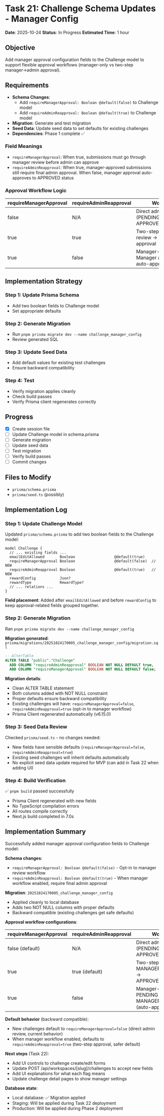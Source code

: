 # Task 21: Challenge Schema Updates - Manager Config

**Date**: 2025-10-24
**Status**: In Progress
**Estimated Time**: 1 hour

## Objective

Add manager approval configuration fields to the Challenge model to support flexible approval workflows (manager-only vs two-step manager→admin approval).

## Requirements

- **Schema Changes**:
  - Add `requireManagerApproval: Boolean @default(false)` to Challenge model
  - Add `requireAdminReapproval: Boolean @default(true)` to Challenge model
- **Migration**: Generate and test migration
- **Seed Data**: Update seed data to set defaults for existing challenges
- **Dependencies**: Phase 1 complete ✅

### Field Meanings

- `requireManagerApproval`: When true, submissions must go through manager review before admin can approve
- `requireAdminReapproval`: When true, manager-approved submissions still require final admin approval. When false, manager approval auto-approves to APPROVED status

### Approval Workflow Logic

| requireManagerApproval | requireAdminReapproval | Workflow |
|------------------------|------------------------|----------|
| false | N/A | Direct admin review (PENDING → APPROVED/REJECTED) |
| true | true | Two-step: Manager review → Admin final approval |
| true | false | Manager-only: Manager approval auto-approves |

## Implementation Strategy

### Step 1: Update Prisma Schema
- Add two boolean fields to Challenge model
- Set appropriate defaults

### Step 2: Generate Migration
- Run `pnpm prisma migrate dev --name challenge_manager_config`
- Review generated SQL

### Step 3: Update Seed Data
- Add default values for existing test challenges
- Ensure backward compatibility

### Step 4: Test
- Verify migration applies cleanly
- Check build passes
- Verify Prisma client regenerates correctly

## Progress

- [x] Create session file
- [ ] Update Challenge model in schema.prisma
- [ ] Generate migration
- [ ] Update seed data
- [ ] Test migration
- [ ] Verify build passes
- [ ] Commit changes

## Files to Modify

- `prisma/schema.prisma`
- `prisma/seed.ts` (possibly)

## Implementation Log

### Step 1: Update Challenge Model

Updated `prisma/schema.prisma` to add two boolean fields to the Challenge model:

```prisma
model Challenge {
  // ... existing fields ...
  emailEditAllowed       Boolean                  @default(true)
  requireManagerApproval Boolean                  @default(false)  // NEW
  requireAdminReapproval Boolean                  @default(true)   // NEW
  rewardConfig           Json?
  rewardType             RewardType?
  // ... relations ...
}
```

**Field placement**: Added after `emailEditAllowed` and before `rewardConfig` to keep approval-related fields grouped together.

### Step 2: Generate Migration

Ran `pnpm prisma migrate dev --name challenge_manager_config`

**Migration generated**: `prisma/migrations/20251024170005_challenge_manager_config/migration.sql`

```sql
-- AlterTable
ALTER TABLE "public"."Challenge"
  ADD COLUMN "requireAdminReapproval" BOOLEAN NOT NULL DEFAULT true,
  ADD COLUMN "requireManagerApproval" BOOLEAN NOT NULL DEFAULT false;
```

**Migration details**:
- Clean ALTER TABLE statement
- Both columns added with NOT NULL constraint
- Proper defaults ensure backward compatibility
- Existing challenges will have: `requireManagerApproval=false`, `requireAdminReapproval=true` (opt-in to manager workflow)
- Prisma Client regenerated automatically (v6.15.0)

### Step 3: Seed Data Review

Checked `prisma/seed.ts` - no changes needed:
- New fields have sensible defaults (`requireManagerApproval=false`, `requireAdminReapproval=true`)
- Existing seed challenges will inherit defaults automatically
- No explicit seed data update required for MVP (can add in Task 22 when adding UI)

### Step 4: Build Verification

✅ `pnpm build` passed successfully
- Prisma Client regenerated with new fields
- No TypeScript compilation errors
- All routes compile correctly
- Next.js build completed in 7.0s

## Implementation Summary

Successfully added manager approval configuration fields to Challenge model:

**Schema changes**:
- `requireManagerApproval: Boolean @default(false)` - Opt-in to manager review workflow
- `requireAdminReapproval: Boolean @default(true)` - When manager workflow enabled, require final admin approval

**Migration**: `20251024170005_challenge_manager_config`
- Applied cleanly to local database
- Adds two NOT NULL columns with proper defaults
- Backward compatible (existing challenges get safe defaults)

**Approval workflow configurations**:

| requireManagerApproval | requireAdminReapproval | Workflow |
|------------------------|------------------------|----------|
| false (default) | N/A | Direct admin review (PENDING → APPROVED/REJECTED) |
| true | true (default) | Two-step: PENDING → MANAGER_APPROVED → APPROVED/REJECTED |
| true | false | Manager-only: PENDING → MANAGER_APPROVED (auto-approves) |

**Default behavior** (backward compatible):
- New challenges default to `requireManagerApproval=false` (direct admin review, current behavior)
- When manager workflow enabled, defaults to `requireAdminReapproval=true` (two-step approval, safer default)

**Next steps** (Task 22):
- Add UI controls to challenge create/edit forms
- Update POST /api/workspaces/[slug]/challenges to accept new fields
- Add UI explanations for what each flag means
- Update challenge detail pages to show manager settings

**Database state**:
- Local database: ✅ Migration applied
- Staging: Will be applied during Task 22 deployment
- Production: Will be applied during Phase 2 deployment
